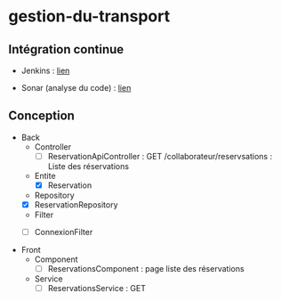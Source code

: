 # gestion-du-transport

## Intégration continue

* Jenkins : [lien](http://d07-jenkins.cleverapps.io/job/Gestion%20Du%20Transport/)

* Sonar (analyse du code) : [lien](http://d07-sonar.cleverapps.io/dashboard?id=gestion-du-transport)


## Conception

* Back
  * Controller
    * [ ] ReservationApiController : GET /collaborateur/reservsations :  Liste des réservations

  * Entite
    * [x] Reservation
  
   * Repository
    * [x] ReservationRepository

   * Filter
    * [ ] ConnexionFilter
  

* Front
  * Component
    * [ ] ReservationsComponent : page liste des réservations
  * Service
    * [ ] ReservationsService : GET
